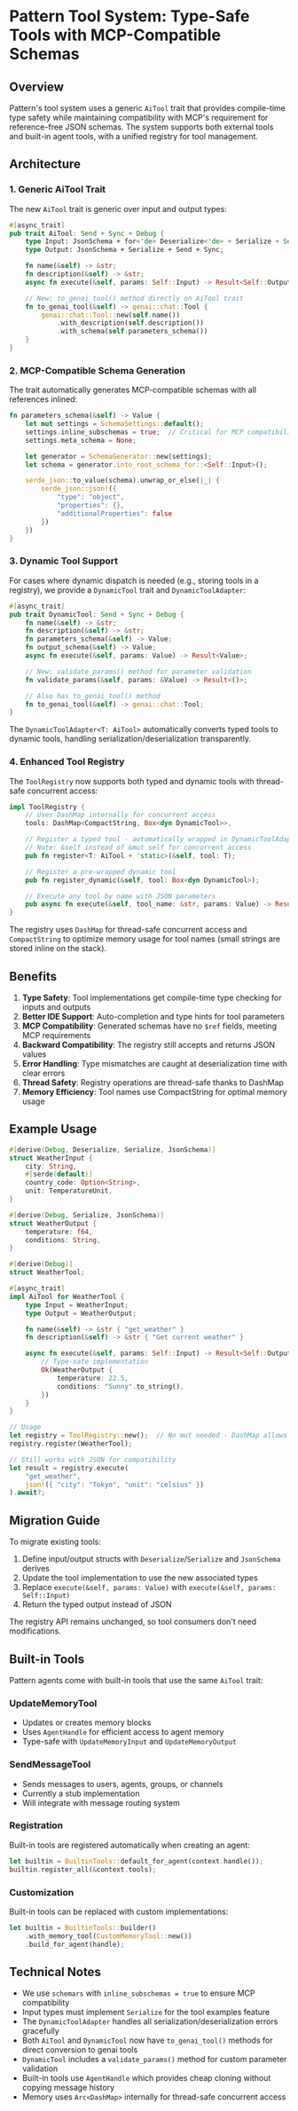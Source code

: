 # Pattern Tool System: Type-Safe Tools with MCP-Compatible Schemas

## Overview

Pattern's tool system uses a generic `AiTool` trait that provides compile-time type safety while maintaining compatibility with MCP's requirement for reference-free JSON schemas. The system supports both external tools and built-in agent tools, with a unified registry for tool management.

## Architecture

### 1. Generic AiTool Trait

The new `AiTool` trait is generic over input and output types:

```rust
#[async_trait]
pub trait AiTool: Send + Sync + Debug {
    type Input: JsonSchema + for<'de> Deserialize<'de> + Serialize + Send + Sync;
    type Output: JsonSchema + Serialize + Send + Sync;

    fn name(&self) -> &str;
    fn description(&self) -> &str;
    async fn execute(&self, params: Self::Input) -> Result<Self::Output>;

    // New: to_genai_tool() method directly on AiTool trait
    fn to_genai_tool(&self) -> genai::chat::Tool {
        genai::chat::Tool::new(self.name())
            .with_description(self.description())
            .with_schema(self.parameters_schema())
    }
}
```

### 2. MCP-Compatible Schema Generation

The trait automatically generates MCP-compatible schemas with all references inlined:

```rust
fn parameters_schema(&self) -> Value {
    let mut settings = SchemaSettings::default();
    settings.inline_subschemas = true;  // Critical for MCP compatibility
    settings.meta_schema = None;

    let generator = SchemaGenerator::new(settings);
    let schema = generator.into_root_schema_for::<Self::Input>();

    serde_json::to_value(schema).unwrap_or_else(|_| {
        serde_json::json!({
            "type": "object",
            "properties": {},
            "additionalProperties": false
        })
    })
}
```

### 3. Dynamic Tool Support

For cases where dynamic dispatch is needed (e.g., storing tools in a registry), we provide a `DynamicTool` trait and `DynamicToolAdapter`:

```rust
#[async_trait]
pub trait DynamicTool: Send + Sync + Debug {
    fn name(&self) -> &str;
    fn description(&self) -> &str;
    fn parameters_schema(&self) -> Value;
    fn output_schema(&self) -> Value;
    async fn execute(&self, params: Value) -> Result<Value>;

    // New: validate_params() method for parameter validation
    fn validate_params(&self, params: &Value) -> Result<()>;

    // Also has to_genai_tool() method
    fn to_genai_tool(&self) -> genai::chat::Tool;
}
```

The `DynamicToolAdapter<T: AiTool>` automatically converts typed tools to dynamic tools, handling serialization/deserialization transparently.

### 4. Enhanced Tool Registry

The `ToolRegistry` now supports both typed and dynamic tools with thread-safe concurrent access:

```rust
impl ToolRegistry {
    // Uses DashMap internally for concurrent access
    tools: DashMap<CompactString, Box<dyn DynamicTool>>,

    // Register a typed tool - automatically wrapped in DynamicToolAdapter
    // Note: &self instead of &mut self for concurrent access
    pub fn register<T: AiTool + 'static>(&self, tool: T);

    // Register a pre-wrapped dynamic tool
    pub fn register_dynamic(&self, tool: Box<dyn DynamicTool>);

    // Execute any tool by name with JSON parameters
    pub async fn execute(&self, tool_name: &str, params: Value) -> Result<Value>;
}
```

The registry uses `DashMap` for thread-safe concurrent access and `CompactString` to optimize memory usage for tool names (small strings are stored inline on the stack).

## Benefits

1. **Type Safety**: Tool implementations get compile-time type checking for inputs and outputs
2. **Better IDE Support**: Auto-completion and type hints for tool parameters
3. **MCP Compatibility**: Generated schemas have no `$ref` fields, meeting MCP requirements
4. **Backward Compatibility**: The registry still accepts and returns JSON values
5. **Error Handling**: Type mismatches are caught at deserialization time with clear errors
6. **Thread Safety**: Registry operations are thread-safe thanks to DashMap
7. **Memory Efficiency**: Tool names use CompactString for optimal memory usage

## Example Usage

```rust
#[derive(Debug, Deserialize, Serialize, JsonSchema)]
struct WeatherInput {
    city: String,
    #[serde(default)]
    country_code: Option<String>,
    unit: TemperatureUnit,
}

#[derive(Debug, Serialize, JsonSchema)]
struct WeatherOutput {
    temperature: f64,
    conditions: String,
}

#[derive(Debug)]
struct WeatherTool;

#[async_trait]
impl AiTool for WeatherTool {
    type Input = WeatherInput;
    type Output = WeatherOutput;

    fn name(&self) -> &str { "get_weather" }
    fn description(&self) -> &str { "Get current weather" }

    async fn execute(&self, params: Self::Input) -> Result<Self::Output> {
        // Type-safe implementation
        Ok(WeatherOutput {
            temperature: 22.5,
            conditions: "Sunny".to_string(),
        })
    }
}

// Usage
let registry = ToolRegistry::new();  // No mut needed - DashMap allows concurrent access
registry.register(WeatherTool);

// Still works with JSON for compatibility
let result = registry.execute(
    "get_weather",
    json!({ "city": "Tokyo", "unit": "celsius" })
).await?;
```

## Migration Guide

To migrate existing tools:

1. Define input/output structs with `Deserialize`/`Serialize` and `JsonSchema` derives
2. Update the tool implementation to use the new associated types
3. Replace `execute(&self, params: Value)` with `execute(&self, params: Self::Input)`
4. Return the typed output instead of JSON

The registry API remains unchanged, so tool consumers don't need modifications.

## Built-in Tools

Pattern agents come with built-in tools that use the same `AiTool` trait:

### UpdateMemoryTool
- Updates or creates memory blocks
- Uses `AgentHandle` for efficient access to agent memory
- Type-safe with `UpdateMemoryInput` and `UpdateMemoryOutput`

### SendMessageTool
- Sends messages to users, agents, groups, or channels
- Currently a stub implementation
- Will integrate with message routing system

### Registration

Built-in tools are registered automatically when creating an agent:

```rust
let builtin = BuiltinTools::default_for_agent(context.handle());
builtin.register_all(&context.tools);
```

### Customization

Built-in tools can be replaced with custom implementations:

```rust
let builtin = BuiltinTools::builder()
    .with_memory_tool(CustomMemoryTool::new())
    .build_for_agent(handle);
```

## Technical Notes

- We use `schemars` with `inline_subschemas = true` to ensure MCP compatibility
- Input types must implement `Serialize` for the tool examples feature
- The `DynamicToolAdapter` handles all serialization/deserialization errors gracefully
- Both `AiTool` and `DynamicTool` now have `to_genai_tool()` methods for direct conversion to genai tools
- `DynamicTool` includes a `validate_params()` method for custom parameter validation
- Built-in tools use `AgentHandle` which provides cheap cloning without copying message history
- Memory uses `Arc<DashMap>` internally for thread-safe concurrent access
